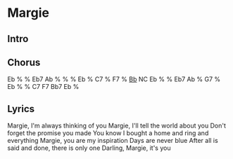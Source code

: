 # Margie

## Intro

## Chorus

Eb % % Eb7 Ab % % %
Eb % C7 % F7 % <u>Bb</u> NC
Eb % % Eb7 Ab % G7 %
Eb % % C7 F7 Bb7 Eb %

## Lyrics

Margie, I'm always thinking of you
Margie, I'll tell the world about you
Don't forget the promise you made
You know I bought a home and ring and everything
Margie, you are my inspiration
Days are never blue
After all is said and done, there is only one
Darling, Margie, it's you